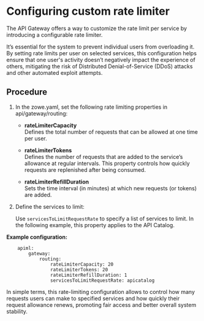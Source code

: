 # Configuring custom rate limiter


The API Gateway offers a way to customize the rate limit per service by introducing a configurable rate limiter.

It’s essential for the system to prevent individual users from overloading it.
By setting rate limits per user on selected services, this configuration helps ensure that one user's activity doesn’t negatively impact the experience of others,
mitigating the risk of Distributed Denial-of-Service (DDoS) attacks and other automated exploit attempts. 
## Procedure

1. In the zowe.yaml, set the following rate limiting properties in api/gateway/routing:

   * **rateLimiterCapacity**  
  Defines the total number of requests that can be allowed at one time per user.

   * **rateLimiterTokens**  
  Defines the number of requests that are added to the service’s allowance at regular intervals. This property controls how quickly requests are replenished after being consumed.

   * **rateLimiterRefillDuration**  
  Sets the time interval (in minutes) at which new requests (or tokens) are added.

2. Define the services to limit:

   Use `servicesToLimitRequestRate` to specify a list of services to limit. In the following example, this property applies to the API Catalog. 

**Example configuration:**
```
    apiml:
        gateway: 
            routing: 
                rateLimiterCapacity: 20
                rateLimiterTokens: 20
                rateLimiterRefillDuration: 1
                servicesToLimitRequestRate: apicatalog
```
In simple terms, this rate-limiting configuration allows to control how many requests users can make to specified services and how quickly their request allowance renews, promoting fair access and better overall system stability.
